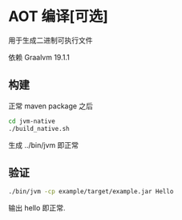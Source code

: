 # AOT 编译[可选]

用于生成二进制可执行文件

依赖 Graalvm 19.1.1

## 构建
正常 maven package 之后
```bash
cd jvm-native
./build_native.sh
```
生成 ../bin/jvm 即正常

## 验证
```bash
./bin/jvm -cp example/target/example.jar Hello
```
输出 hello 即正常.
